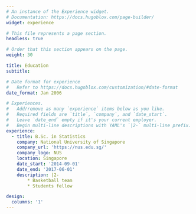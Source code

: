 ```yaml
---
# An instance of the Experience widget.
# Documentation: https://docs.hugoblox.com/page-builder/
widget: experience

# This file represents a page section.
headless: true

# Order that this section appears on the page.
weight: 30

title: Education
subtitle:

# Date format for experience
#   Refer to https://docs.hugoblox.com/customization/#date-format
date_format: Jan 2006

# Experiences.
#   Add/remove as many `experience` items below as you like.
#   Required fields are `title`, `company`, and `date_start`.
#   Leave `date_end` empty if it's your current employer.
#   Begin multi-line descriptions with YAML's `|2-` multi-line prefix.
experience:
  - title: B.Sc. in Statistics
    company: National University of Singapore
    company_url: 'https://nus.edu.sg/'
    company_logo: NUS
    location: Singapore
    date_start: '2014-09-01'
    date_end: '2017-06-01'
    description: |2-
        * Basketball team
        * Students fellow

design:
  columns: '1'
---
```

